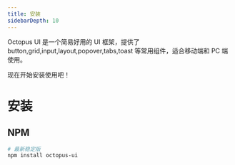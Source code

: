 ```yaml
---
title: 安装
sidebarDepth: 10
---
```

Octopus UI 是一个简易好用的 UI 框架，提供了 button,grid,input,layout,popover,tabs,toast 等常用组件，适合移动端和 PC 端使用。

现在开始安装使用吧！
# 安装
## NPM
``` bash
# 最新稳定版
npm install octopus-ui
```
